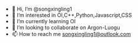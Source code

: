 - 👋 Hi, I’m @songxingling1
- 👀 I’m interested in OI,C++,Python,Javascript,CSS
- 🌱 I’m currently learning OI
- 💞️ I’m looking to collaborate on Argon-Luogu
- 📫 How to reach me songxingling1@outlook.com

<!---
songxingling1/songxingling1 is a ✨ special ✨ repository because its `README.md` (this file) appears on your GitHub profile.
You can click the Preview link to take a look at your changes.
--->
